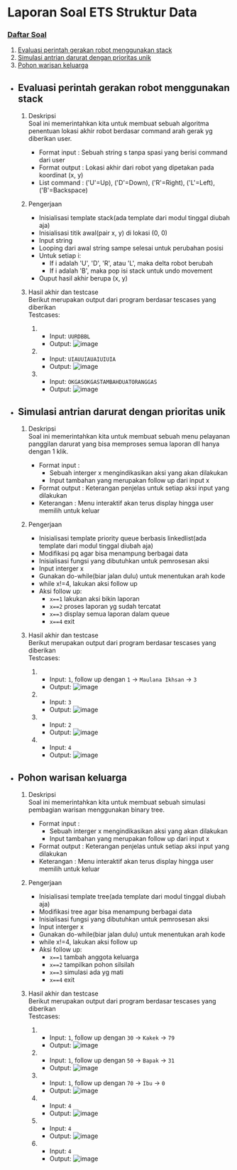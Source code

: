 # Laporan Soal ETS Struktur Data


### [Daftar Soal](Soal.pdf)
1. [Evaluasi perintah gerakan robot menggunakan stack](#evaluasi-perintah-gerakan-robot-menggunakan-stack)
2. [Simulasi antrian darurat dengan prioritas unik](#simulasi-antrian-darurat-dengan-prioritas-unik)
3. [Pohon warisan keluarga](#pohon-warisan-keluarga)

- ## Evaluasi perintah gerakan robot menggunakan stack
  1. Deskripsi  
	     Soal ini memerintahkan kita untuk membuat sebuah algoritma penentuan lokasi akhir robot berdasar command arah gerak yg diberikan user.
       - Format input : Sebuah string s tanpa spasi yang berisi command dari user
       - Format output : Lokasi akhir dari robot yang dipetakan pada koordinat (x, y)
       - List command : ('U'=Up), ('D'=Down), ('R'=Right), ('L'=Left), ('B'=Backspace)

  2. Pengerjaan
     - Inisialisasi template stack(ada template dari modul tinggal diubah aja)
     - Inisialisasi titik awal(pair x, y) di lokasi (0, 0)
     - Input string
     - Looping dari awal string sampe selesai untuk perubahan posisi
     - Untuk setiap i:
       - If i adalah 'U', 'D', 'R', atau 'L', maka delta robot berubah
       - If i adalah 'B', maka pop isi stack untuk undo movement
     - Ouput hasil akhir berupa (x, y)
       
  3. Hasil akhir dan testcase  
       Berikut merupakan output dari program berdasar tescases yang diberikan  
       Testcases:
       1. - Input: `UURDBBL`
          - Output: ![image](https://github.com/user-attachments/assets/c0e56cdc-0511-463a-a933-a4356727f642)
       2. - Input: `UIAUUIAUAIUIUIA`
          - Output: ![image](https://github.com/user-attachments/assets/c0e94a33-3ed8-49f6-bc7a-5a7c18ec5450)
       3. - Input: `OKGASOKGASTAMBAHDUATORANGGAS`
          - Output: ![image](https://github.com/user-attachments/assets/74599438-fa8b-4a28-af1f-8801b9b79803)


- ## Simulasi antrian darurat dengan prioritas unik
    1. Deskripsi  
	     Soal ini memerintahkan kita untuk membuat sebuah menu pelayanan panggilan darurat yang bisa memproses semua laporan dll hanya dengan 1 klik.
       - Format input :
           - Sebuah interger x mengindikasikan aksi yang akan dilakukan
           - Input tambahan yang merupakan follow up dari input x
       - Format output : Keterangan penjelas untuk setiap aksi input yang dilakukan
       - Keterangan : Menu interaktif akan terus display hingga user memilih untuk keluar

  2. Pengerjaan
     - Inisialisasi template priority queue berbasis linkedlist(ada template dari modul tinggal diubah aja)
     - Modifikasi pq agar bisa menampung berbagai data
     - Inisialisasi fungsi yang dibutuhkan untuk pemrosesan aksi
     - Input interger x
     - Gunakan do-while(biar jalan dulu) untuk menentukan arah kode
     - while x!=4, lakukan aksi follow up
     - Aksi follow up:
       - `x==1` lakukan aksi bikin laporan
       - `x==2` proses laporan yg sudah tercatat
       - `x==3` display semua laporan dalam queue
       - `x==4` exit
       
  3. Hasil akhir dan testcase  
       Berikut merupakan output dari program berdasar tescases yang diberikan  
       Testcases:
       1. - Input: `1`, follow up dengan `1` -> `Maulana Ikhsan` -> `3`
          - Output: ![image](https://github.com/user-attachments/assets/4d71f657-0cac-4036-b2a7-4a38c32462f5)

       2. - Input: `3`
          - Output: ![image](https://github.com/user-attachments/assets/adcdd0ca-4680-492f-9b6a-f4ff10644998)

       3. - Input: `2`
          - Output: ![image](https://github.com/user-attachments/assets/d748d693-8ab7-4326-bf46-f4cbd0028a8c)

       4. - Input: `4`
          - Output: ![image](https://github.com/user-attachments/assets/8297c4c9-c181-47f0-8a95-dfa0919952df)


- ## Pohon warisan keluarga
  1. Deskripsi  
	     Soal ini memerintahkan kita untuk membuat sebuah simulasi pembagian warisan menggunakan binary tree.
       - Format input :
           - Sebuah interger x mengindikasikan aksi yang akan dilakukan
           - Input tambahan yang merupakan follow up dari input x
       - Format output : Keterangan penjelas untuk setiap aksi input yang dilakukan
       - Keterangan : Menu interaktif akan terus display hingga user memilih untuk keluar

  3. Pengerjaan
     - Inisialisasi template tree(ada template dari modul tinggal diubah aja)
     - Modifikasi tree agar bisa menampung berbagai data
     - Inisialisasi fungsi yang dibutuhkan untuk pemrosesan aksi
     - Input interger x
     - Gunakan do-while(biar jalan dulu) untuk menentukan arah kode
     - while x!=4, lakukan aksi follow up
     - Aksi follow up:
       - `x==1` tambah anggota keluarga
       - `x==2` tampilkan pohon silsilah
       - `x==3` simulasi ada yg mati
       - `x==4` exit
       
  4. Hasil akhir dan testcase  
       Berikut merupakan output dari program berdasar tescases yang diberikan  
       Testcases:
       1. - Input: `1`, follow up dengan `30` -> `Kakek` -> `79`
          - Output: ![image](https://github.com/user-attachments/assets/d2e9e638-599a-4ddd-b42b-9839270fb338)

       2. - Input: `1`, follow up dengan `50` -> `Bapak` -> `31`
          - Output: ![image](https://github.com/user-attachments/assets/c9a124c7-ee0c-4425-a2e0-e81ae37a051b)

       3. - Input: `1`, follow up dengan `70` -> `Ibu` -> `0`
          - Output: ![image](https://github.com/user-attachments/assets/1b938228-e83a-420d-bfeb-4786621cc82d)

       4. - Input: `4`
          - Output: ![image](https://github.com/user-attachments/assets/8297c4c9-c181-47f0-8a95-dfa0919952df)
  
       5. - Input: `4`
          - Output: ![image](https://github.com/user-attachments/assets/8297c4c9-c181-47f0-8a95-dfa0919952df)
  
       6. - Input: `4`
          - Output: ![image](https://github.com/user-attachments/assets/8297c4c9-c181-47f0-8a95-dfa0919952df)

